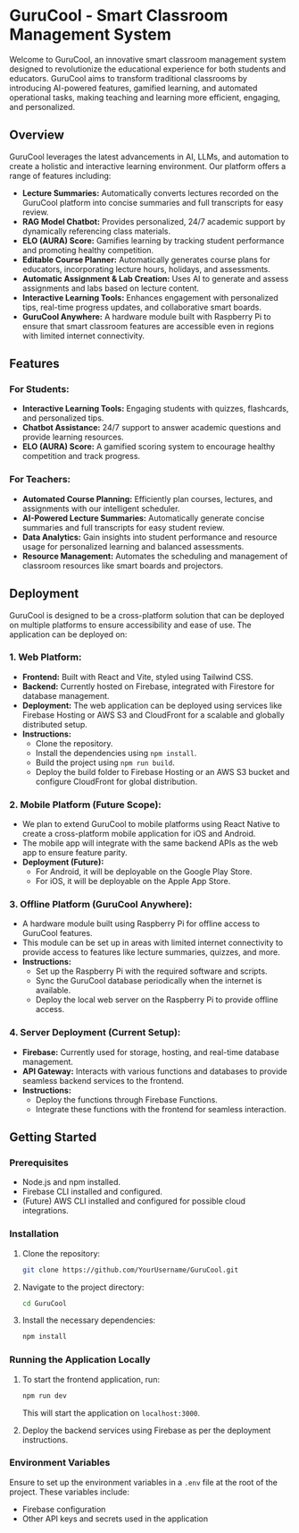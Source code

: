 # GuruCool - Smart Classroom Management System

Welcome to GuruCool, an innovative smart classroom management system designed to revolutionize the educational experience for both students and educators. GuruCool aims to transform traditional classrooms by introducing AI-powered features, gamified learning, and automated operational tasks, making teaching and learning more efficient, engaging, and personalized.

## Overview

GuruCool leverages the latest advancements in AI, LLMs, and automation to create a holistic and interactive learning environment. Our platform offers a range of features including:

- **Lecture Summaries:** Automatically converts lectures recorded on the GuruCool platform into concise summaries and full transcripts for easy review.
- **RAG Model Chatbot:** Provides personalized, 24/7 academic support by dynamically referencing class materials.
- **ELO (AURA) Score:** Gamifies learning by tracking student performance and promoting healthy competition.
- **Editable Course Planner:** Automatically generates course plans for educators, incorporating lecture hours, holidays, and assessments.
- **Automatic Assignment & Lab Creation:** Uses AI to generate and assess assignments and labs based on lecture content.
- **Interactive Learning Tools:** Enhances engagement with personalized tips, real-time progress updates, and collaborative smart boards.
- **GuruCool Anywhere:** A hardware module built with Raspberry Pi to ensure that smart classroom features are accessible even in regions with limited internet connectivity.

## Features

### For Students:
- **Interactive Learning Tools:** Engaging students with quizzes, flashcards, and personalized tips.
- **Chatbot Assistance:** 24/7 support to answer academic questions and provide learning resources.
- **ELO (AURA) Score:** A gamified scoring system to encourage healthy competition and track progress.

### For Teachers:
- **Automated Course Planning:** Efficiently plan courses, lectures, and assignments with our intelligent scheduler.
- **AI-Powered Lecture Summaries:** Automatically generate concise summaries and full transcripts for easy student review.
- **Data Analytics:** Gain insights into student performance and resource usage for personalized learning and balanced assessments.
- **Resource Management:** Automates the scheduling and management of classroom resources like smart boards and projectors.

## Deployment

GuruCool is designed to be a cross-platform solution that can be deployed on multiple platforms to ensure accessibility and ease of use. The application can be deployed on:

### 1. **Web Platform:**
   - **Frontend:** Built with React and Vite, styled using Tailwind CSS.
   - **Backend:** Currently hosted on Firebase, integrated with Firestore for database management.
   - **Deployment:** The web application can be deployed using services like Firebase Hosting or AWS S3 and CloudFront for a scalable and globally distributed setup.
   - **Instructions:**
     - Clone the repository.
     - Install the dependencies using `npm install`.
     - Build the project using `npm run build`.
     - Deploy the build folder to Firebase Hosting or an AWS S3 bucket and configure CloudFront for global distribution.

### 2. **Mobile Platform (Future Scope):**
   - We plan to extend GuruCool to mobile platforms using React Native to create a cross-platform mobile application for iOS and Android.
   - The mobile app will integrate with the same backend APIs as the web app to ensure feature parity.
   - **Deployment (Future):** 
     - For Android, it will be deployable on the Google Play Store.
     - For iOS, it will be deployable on the Apple App Store.

### 3. **Offline Platform (GuruCool Anywhere):**
   - A hardware module built using Raspberry Pi for offline access to GuruCool features.
   - This module can be set up in areas with limited internet connectivity to provide access to features like lecture summaries, quizzes, and more.
   - **Instructions:**
     - Set up the Raspberry Pi with the required software and scripts.
     - Sync the GuruCool database periodically when the internet is available.
     - Deploy the local web server on the Raspberry Pi to provide offline access.

### 4. **Server Deployment (Current Setup):**
   - **Firebase:** Currently used for storage, hosting, and real-time database management.
   - **API Gateway:** Interacts with various functions and databases to provide seamless backend services to the frontend.
   - **Instructions:**
     - Deploy the functions through Firebase Functions.
     - Integrate these functions with the frontend for seamless interaction.

## Getting Started

### Prerequisites

- Node.js and npm installed.
- Firebase CLI installed and configured.
- (Future) AWS CLI installed and configured for possible cloud integrations.

### Installation

1. Clone the repository:
   ```bash
   git clone https://github.com/YourUsername/GuruCool.git
   ```
2. Navigate to the project directory:
   ```bash
   cd GuruCool
   ```
3. Install the necessary dependencies:
   ```bash
   npm install
   ```

### Running the Application Locally

1. To start the frontend application, run:
   ```bash
   npm run dev
   ```
   This will start the application on `localhost:3000`.

2. Deploy the backend services using Firebase as per the deployment instructions.

### Environment Variables

Ensure to set up the environment variables in a `.env` file at the root of the project. These variables include:
- Firebase configuration
- Other API keys and secrets used in the application

